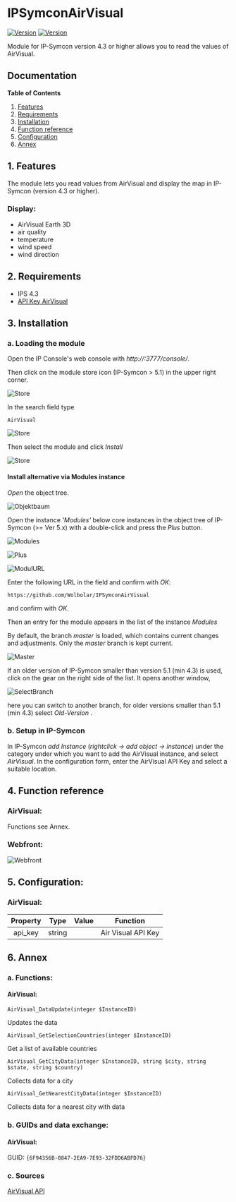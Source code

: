 # IPSymconAirVisual
[![Version](https://img.shields.io/badge/Symcon-PHPModule-red.svg)](https://www.symcon.de/service/dokumentation/entwicklerbereich/sdk-tools/sdk-php/)
[![Version](https://img.shields.io/badge/Symcon%20Version-%3E%205.1-green.svg)](https://www.symcon.de/en/service/documentation/installation/)

Module for IP-Symcon version 4.3 or higher allows you to read the values of AirVisual.

## Documentation

**Table of Contents**

1. [Features](#1-features)
2. [Requirements](#2-requirements)
3. [Installation](#3-installation)
4. [Function reference](#4-functionreference)
5. [Configuration](#5-configuration)
6. [Annex](#6-annex)

## 1. Features

The module lets you read values from AirVisual and display the map in IP-Symcon (version 4.3 or higher).

### Display:

- AirVisual Earth 3D
- air quality
- temperature
- wind speed
- wind direction

## 2. Requirements

 - IPS 4.3
 - [API Key AirVisual](https://www.airvisual.com/api "API Key AirVisual")

## 3. Installation

### a. Loading the module

Open the IP Console's web console with _http://<IP-Symcon IP>:3777/console/_.

Then click on the module store icon (IP-Symcon > 5.1) in the upper right corner.

![Store](img/store_icon.png?raw=true "open store")

In the search field type

```
AirVisual
```  


![Store](img/module_store_search_en.png?raw=true "module search")

Then select the module and click _Install_

![Store](img/install_en.png?raw=true "install")


#### Install alternative via Modules instance

_Open_ the object tree.

![Objektbaum](img/object_tree.png?raw=true "object tree")	

Open the instance _'Modules'_ below core instances in the object tree of IP-Symcon (>= Ver 5.x) with a double-click and press the _Plus_ button.

![Modules](img/modules.png?raw=true "modules")	

![Plus](img/plus.png?raw=true "Plus")	

![ModulURL](img/add_module.png?raw=true "Add Module")
 
Enter the following URL in the field and confirm with _OK_:


```	
https://github.com/Wolbolar/IPSymconAirVisual
```
    
and confirm with _OK_.    
    
Then an entry for the module appears in the list of the instance _Modules_

By default, the branch _master_ is loaded, which contains current changes and adjustments.
Only the _master_ branch is kept current.

![Master](img/master.png?raw=true "master") 

If an older version of IP-Symcon smaller than version 5.1 (min 4.3) is used, click on the gear on the right side of the list.
It opens another window,

![SelectBranch](img/select_branch_en.png?raw=true "select branch") 

here you can switch to another branch, for older versions smaller than 5.1 (min 4.3) select _Old-Version_ .

### b.  Setup in IP-Symcon

In IP-Symcon _add Instance_ (_rightclick -> add object -> instance_) under the category under which you want to add the AirVisual instance,
and select _AirVisual_.
In the configuration form, enter the AirVisual API Key and select a suitable location.


## 4. Function reference

### AirVisual:

Functions see Annex.

### Webfront:
	
![Webfront](img/AirVisual.png?raw=true "Webfront")

## 5. Configuration:

### AirVisual:

| Property    | Type    | Value        | Function                                  |
| :---------: | :-----: | :----------: | :---------------------------------------: |
| api_key     | string  |              | Air Visual API Key                        |

## 6. Annex

###  a. Functions:

#### AirVisual:

`AirVisual_DataUpdate(integer $InstanceID)`

Updates the data

`AirVisual_GetSelectionCountries(integer $InstanceID)`

Get a list of available countries

`AirVisual_GetCityData(integer $InstanceID, string $city, string $state, string $country)`

Collects data for a city

`AirVisual_GetNearestCityData(integer $InstanceID)`

Collects data for a nearest city with data

###  b. GUIDs and data exchange:

#### AirVisual:

GUID: `{6F94356B-0847-2EA9-7E93-32FDD6ABFD76}` 

### c. Sources

[AirVisual API](https://www.airvisual.com/api "AirVisual API")



